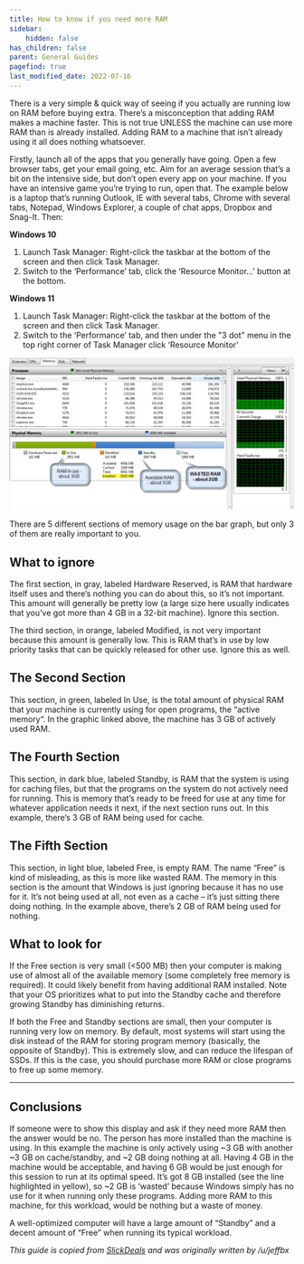 ```yaml
---
title: How to know if you need more RAM
sidebar:
    hidden: false
has_children: false
parent: General Guides
pagefind: true
last_modified_date: 2022-07-16
---
```







There is a very simple & quick way of seeing if you actually are running low on RAM before buying extra. There’s a misconception that adding RAM makes a machine faster. This is not true UNLESS the machine can use more RAM than is already installed. Adding RAM to a machine that isn’t already using it all does nothing whatsoever.

Firstly, launch all of the apps that you generally have going. Open a few browser tabs, get your email going, etc. Aim for an average session that’s a bit on the intensive side, but don’t open every app on your machine. If you have an intensive game you’re trying to run, open that. The example below is a laptop that’s running Outlook, IE with several tabs, Chrome with several tabs, Notepad, Windows Explorer, a couple of chat apps, Dropbox and Snag-It. Then:

**Windows 10**
1. Launch Task Manager: Right-click the taskbar at the bottom of the screen and then click Task Manager.
2. Switch to the ‘Performance’ tab, click the ‘Resource Monitor…’ button at the bottom.

**Windows 11**
1. Launch Task Manager: Right-click the taskbar at the bottom of the screen and then click Task Manager.
2. Switch to the ‘Performance’ tab, and then under the "3 dot" menu in the top right corner of Task Manager click ‘Resource Monitor’

![resource monitor](../../../assets/more-memory/resource_monitor.jpeg)

There are 5 different sections of memory usage on the bar graph, but only 3 of them are really important to you.
## What to ignore
The first section, in gray, labeled Hardware Reserved, is RAM that hardware itself uses and there’s nothing you can do about this, so it’s not important. This amount will generally be pretty low (a large size here usually indicates that you’ve got more than 4 GB in a 32-bit machine). Ignore this section.

The third section, in orange, labeled Modified, is not very important because this amount is generally low. This is RAM that’s in use by low priority tasks that can be quickly released for other use. Ignore this as well.
## The Second Section

This section, in green, labeled In Use, is the total amount of physical RAM that your machine is currently using for open programs, the “active memory“. In the graphic linked above, the machine has 3 GB of actively used RAM.
## The Fourth Section

This section, in dark blue, labeled Standby, is RAM that the system is using for caching files, but that the programs on the system do not actively need for running. This is memory that’s ready to be freed for use at any time for whatever application needs it next, if the next section runs out. In this example, there’s 3 GB of RAM being used for cache.
## The Fifth Section

This section, in light blue, labeled Free, is empty RAM. The name “Free” is kind of misleading, as this is more like wasted RAM. The memory in this section is the amount that Windows is just ignoring because it has no use for it. It’s not being used at all, not even as a cache – it’s just sitting there doing nothing. In the example above, there’s 2 GB of RAM being used for nothing.

## What to look for
If the Free section is very small (<500 MB) then your computer is making use of almost all of the available memory (some completely free memory is required). It could likely benefit from having additional RAM installed. Note that your OS prioritizes what to put into the Standby cache and therefore growing Standby has diminishing returns.

If both the Free and Standby sections are small, then your computer is running very low on memory. By default, most systems will start using the disk instead of the RAM for storing program memory (basically, the opposite of Standby). This is extremely slow, and can reduce the lifespan of SSDs. If this is the case, you should purchase more RAM or close programs to free up some memory.

---

## Conclusions

If someone were to show this display and ask if they need more RAM then the answer would be no. The person has more installed than the machine is using. In this example the machine is only actively using ~3 GB with another ~3 GB on cache/standby, and ~2 GB doing nothing at all. Having 4 GB in the machine would be acceptable, and having 6 GB would be just enough for this session to run at its optimal speed. It’s got 8 GB installed (see the line highlighted in yellow), so ~2 GB is ‘wasted’ because Windows simply has no use for it when running only these programs. Adding more RAM to this machine, for this workload, would be nothing but a waste of money.

A well-optimized computer will have a large amount of “Standby” and a decent amount of “Free” when running its typical workload.


*This guide is copied from [SlickDeals](https://slickdeals.net/e/4922990-how-to-know-if-you-need-more-ram) and was originally written by /u/jeffbx*
